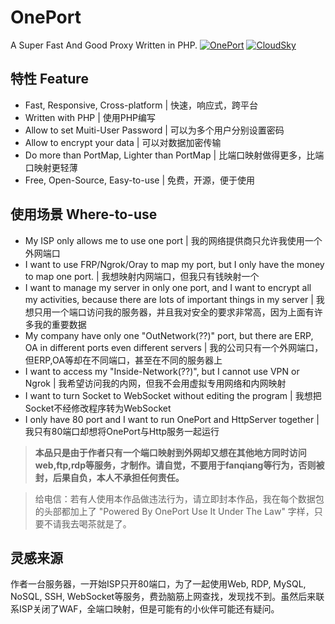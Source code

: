 # OnePort
A Super Fast And Good Proxy Written in PHP.
[![OnePort](https://github.com/ourCloudSky/OnePort/raw/master/docs/logo.png)](https://github.com/ourCloudSky/OnePort)
[![CloudSky](https://avatars0.githubusercontent.com/u/32470726?v=4&s=200)](https://github.com/ourCloudSky)

## 特性 Feature
- Fast, Responsive, Cross-platform | 快速，响应式，跨平台
- Written with PHP | 使用PHP编写
- Allow to set Muiti-User Password | 可以为多个用户分别设置密码
- Allow to encrypt your data | 可以对数据加密传输
- Do more than PortMap, Lighter than PortMap | 比端口映射做得更多，比端口映射更轻薄
- Free, Open-Source, Easy-to-use | 免费，开源，便于使用

## 使用场景 Where-to-use
- My ISP only allows me to use one port | 我的网络提供商只允许我使用一个外网端口
- I want to use FRP/Ngrok/Oray to map my port, but I only have the money to map one port. | 我想映射内网端口，但我只有钱映射一个
- I want to manage my server in only one port, and I want to encrypt all my activities, because there are lots of important things in my server | 我想只用一个端口访问我的服务器，并且我对安全的要求非常高，因为上面有许多我的重要数据
- My company have only one "OutNetwork(??)" port, but there are ERP, OA in different ports even different servers | 我的公司只有一个外网端口，但ERP,OA等却在不同端口，甚至在不同的服务器上
- I want to access my "Inside-Network(??)", but I cannot use VPN or Ngrok | 我希望访问我的内网，但我不会用虚拟专用网络和内网映射
- I want to turn Socket to WebSocket without editing the program | 我想把Socket不经修改程序转为WebSocket
- I only have 80 port and I want to run OnePort and HttpServer together | 我只有80端口却想将OnePort与Http服务一起运行
> **本品只是由于作者只有一个端口映射到外网却又想在其他地方同时访问web,ftp,rdp等服务，才制作。请自觉，不要用于fanqiang等行为，否则被封，后果自负，本人不承担任何责任。**

> 给电信：若有人使用本作品做违法行为，请立即封本作品，我在每个数据包的头部都加上了 "Powered By OnePort Use It Under The Law" 字样，只要不请我去喝茶就是了。

## 灵感来源
作者一台服务器，一开始ISP只开80端口，为了一起使用Web, RDP, MySQL, NoSQL, SSH, WebSocket等服务，费劲脑筋上网查找，发现找不到。虽然后来联系ISP关闭了WAF，全端口映射，但是可能有的小伙伴可能还有疑问。
